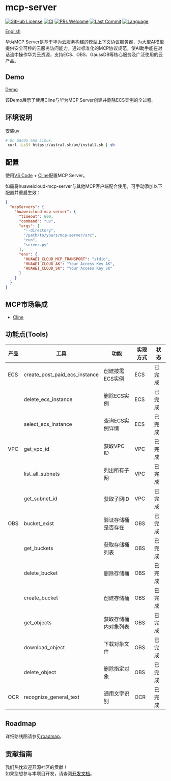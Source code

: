 # mcp-server

[![GitHub License](https://img.shields.io/github/license/manusa/kubernetes-mcp-server)](https://github.com/manusa/kubernetes-mcp-server/blob/main/LICENSE)
[![CI](https://github.com/HuaweiCloudDeveloper/mcp-server/actions/workflows/lint.yaml/badge.svg)](https://github.com/HuaweiCloudDeveloper/mcp-server/actions/workflows/lint.yaml)
[![PRs Welcome](https://img.shields.io/badge/PRs-welcome-brightgreen.svg)](https://github.com/HuaweiCloudDeveloper/mcp-server/pulls)
[![Last Commit](https://img.shields.io/github/last-commit/HuaweiCloudDeveloper/mcp-server)](https://github.com/HuaweiCloudDeveloper/mcp-server/commits/main)
[![Language](https://img.shields.io/github/languages/top/HuaweiCloudDeveloper/mcp-server)](https://github.com/HuaweiCloudDeveloper/mcp-server)

[English](./README.md)

华为MCP Server是基于华为云服务构建的模型上下文协议服务器，为大型AI模型提供安全可控的云服务访问能力。通过标准化的MCP协议规范，使AI助手能在对话流中操作华为云资源，支持ECS、OBS、GaussDB等核心服务及广泛使用的云产品。

## Demo

[Demo](https://github.com/user-attachments/assets/f0cdc18f-e3dc-401e-9ed5-5185e710b1a7)

该Demo展示了使用Cline与华为MCP Server创建并删除ECS实例的全过程。

## 环境说明

安装[uv](https://github.com/astral-sh/uv)

```sh
# On macOS and Linux.
 curl -LsSf https://astral.sh/uv/install.sh | sh
```

## 配置

使用[VS Code](https://code.visualstudio.com/) + [Cline](https://cline.bot/)配置MCP Server。

如需将huaweicloud-mcp-server与其他MCP客户端配合使用，可手动添加以下配置并重启生效：

```json
{
  "mcpServers": {
    "huaweicloud-mcp-server": {
      "timeout": 600,
      "command": "uv",
      "args": [
        "--directory",
        "/path/to/yours/mcp-server/src",
        "run",
        "server.py"
      ],
      "env": {
        "HUAWEI_CLOUD_MCP_TRANSPORT": "stdio",
        "HUAWEI_CLOUD_AK": "Your Access Key AK",
        "HUAWEI_CLOUD_SK": "Your Access Key SK"
      }
    }
  }
}
```

## MCP市场集成

* [Cline](https://cline.bot/mcp-marketplace)

## 功能点(Tools)

| **产品** | **工具**                      | **功能**             | **实现方式** | **状态** |
| -------- | ----------------------------- | -------------------- | ------------ | -------- |
| ECS      | create_post_paid_ecs_instance | 创建按需ECS实例      | ECS          | 已完成   |
|          | delete_ecs_instance           | 删除ECS实例          | ECS          | 已完成   |
|          | select_ecs_instance           | 查询ECS实例详情      | ECS          | 已完成   |
| VPC      | get_vpc_id                    | 获取VPC ID           | VPC          | 已完成   |
|          | list_all_subnets              | 列出所有子网         | VPC          | 已完成   |
|          | get_subnet_id                 | 获取子网ID           | VPC          | 已完成   |
| OBS      | bucket_exist                  | 验证存储桶是否存在   | OBS          | 已完成   |
|          | get_buckets                   | 获取存储桶列表       | OBS          | 已完成   |
|          | delete_bucket                 | 删除存储桶           | OBS          | 已完成   |
|          | create_bucket                 | 创建存储桶           | OBS          | 已完成   |
|          | get_objects                   | 获取存储桶内对象列表 | OBS          | 已完成   |
|          | download_object               | 下载对象文件         | OBS          | 已完成   |
|          | delete_object                 | 删除指定对象         | OBS          | 已完成   |
| OCR      | recognize_general_text        | 通用文字识别         | OCR          | 已完成   |

## Roadmap

详细路线图请参见[roadmap](docs/roadmap.md)。

## 贡献指南

我们热忱欢迎开源社区的贡献！  
如果您想参与本项目开发，请查阅[开发文档](./docs/develope-mcp.md)。
